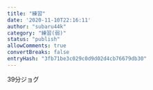 ```yaml
---
title: "練習"
date: '2020-11-10T22:16:11'
author: "subaru44k"
category: "練習(弱)"
status: "publish"
allowComments: true
convertBreaks: false
entryHash: "3fb71be3c029c0d9d02d4cb76679db30"
---
```

39分ジョグ
